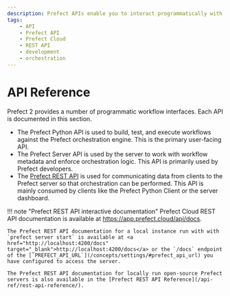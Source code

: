 ```yaml
---
description: Prefect APIs enable you to interact programmatically with flows, deployments, the REST API, and Prefect Cloud.
tags:
    - API
    - Prefect API
    - Prefect Cloud
    - REST API
    - development
    - orchestration
---
```


# API Reference

Prefect 2 provides a number of programmatic workflow interfaces. Each API is documented in this section. 

- The Prefect Python API is used to build, test, and execute workflows against the Prefect orchestration engine. This is the primary user-facing API.
- The Prefect Server API is used by the server to work with workflow metadata and enforce orchestration logic. This API is primarily used by Prefect developers.
- The [Prefect REST API](/api-ref/rest-api/) is used for communicating data from clients to the Prefect server so that orchestration can be performed. This API is mainly consumed by clients like the Prefect Python Client or the server dashboard.

!!! note "Prefect REST API interactive documentation"
    Prefect Cloud REST API documentation is available at <a href="https://app.prefect.cloud/api/docs" target="_blank">https://app.prefect.cloud/api/docs</a>.

    The Prefect REST API documentation for a local instance run with with `prefect server start` is available at <a href="http://localhost:4200/docs" target="_blank">http://localhost:4200/docs</a> or the `/docs` endpoint of the [`PREFECT_API_URL`](/concepts/settings/#prefect_api_url) you have configured to access the server.

    The Prefect REST API documentation for locally run open-source Prefect servers is also available in the [Prefect REST API Reference](/api-ref/rest-api-reference/).
